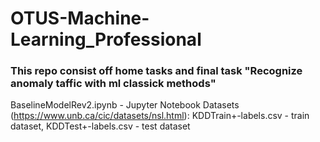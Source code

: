 # OTUS-Machine-Learning_Professional
### This repo consist off home tasks and final task "Recognize anomaly taffic with ml classick methods"

BaselineModelRev2.ipynb -  Jupyter Notebook 
Datasets (https://www.unb.ca/cic/datasets/nsl.html): KDDTrain+-labels.csv - train dataset, KDDTest+-labels.csv - test dataset
